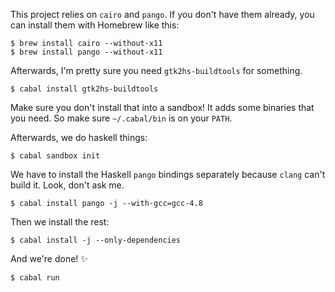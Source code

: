 This project relies on `cairo` and `pango`. If you don't have them already, you can install them with Homebrew like this:

    $ brew install cairo --without-x11
    $ brew install pango --without-x11

Afterwards, I'm pretty sure you need `gtk2hs-buildtools` for something.

    $ cabal install gtk2hs-buildtools

Make sure you don't install that into a sandbox! It adds some binaries that you need. So make sure `~/.cabal/bin` is on your `PATH`.

Afterwards, we do haskell things:

    $ cabal sandbox init

We have to install the Haskell `pango` bindings separately because `clang` can't build it. Look, don't ask me.

    $ cabal install pango -j --with-gcc=gcc-4.8

Then we install the rest:

    $ cabal install -j --only-dependencies

And we're done! ✨

    $ cabal run
